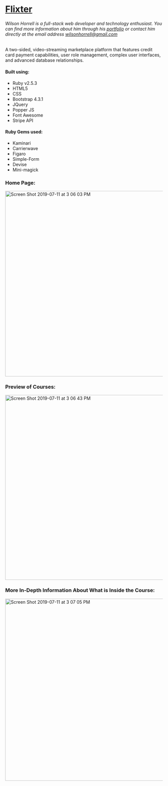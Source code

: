 # [Flixter](https://flixter-wilson-horrell.herokuapp.com/)

###### *Wilson Horrell is a full-stack web developer and technology enthusiast. You can find more information about him through his [portfolio](https://wilsonhorrell.netlify.com/) or contact him directly at the email address wilsonhorrell@gmail.com*

A two-sided, video-streaming marketplace platform that features credit card payment capabilities, user role management, complex user interfaces, and advanced database relationships.

#### Built using:
- Ruby v2.5.3
- HTML5
- CSS
- Bootstrap 4.3.1
- JQuery
- Popper JS
- Font Awesome
- Stripe API

#### Ruby Gems used:
- Kaminari
- Carrierwave
- Figaro
- Simple-Form
- Devise
- Mini-magick


### Home Page:
<img width="591" alt="Screen Shot 2019-07-11 at 3 06 03 PM" src="https://user-images.githubusercontent.com/44242436/61082092-65faf400-a3ee-11e9-9558-78af91198708.png">

### Preview of Courses:
<img width="589" alt="Screen Shot 2019-07-11 at 3 06 43 PM" src="https://user-images.githubusercontent.com/44242436/61082170-89be3a00-a3ee-11e9-8a31-56feecc1a2a3.png">

### More In-Depth Information About What is Inside the Course:
<img width="580" alt="Screen Shot 2019-07-11 at 3 07 05 PM" src="https://user-images.githubusercontent.com/44242436/61082303-d0ac2f80-a3ee-11e9-97f0-aa3064fc5e26.png">
